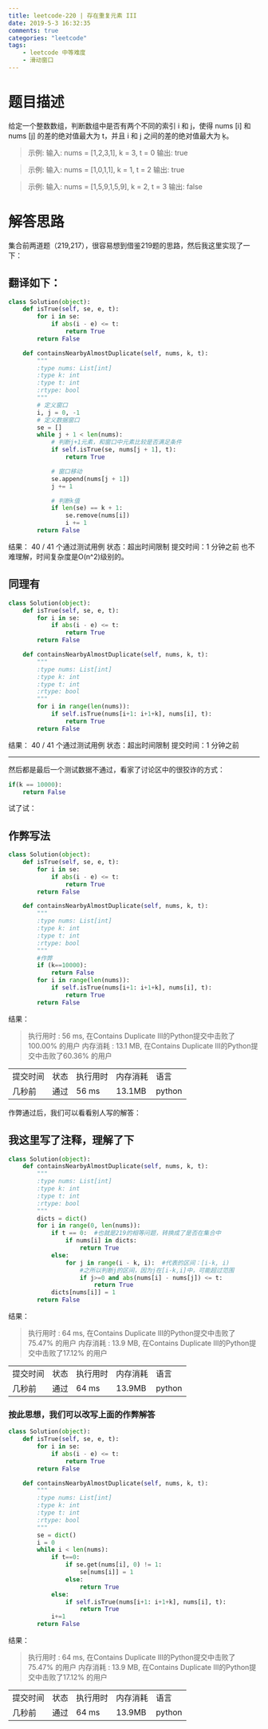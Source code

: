 ```yaml
---
title: leetcode-220 | 存在重复元素 III 
date: 2019-5-3 16:32:35
comments: true
categories: "leetcode"
tags: 
    - leetcode 中等难度
    - 滑动窗口
---
```

# 题目描述

给定一个整数数组，判断数组中是否有两个不同的索引 i 和 j，使得 nums [i] 和 nums [j] 的差的绝对值最大为 t，并且 i 和 j 之间的差的绝对值最大为 ķ。

><span>示例:</span>
输入: nums = [1,2,3,1], k = 3, t = 0
输出: true

><span>示例:</span>
输入: nums = [1,0,1,1], k = 1, t = 2
输出: true

><span>示例:</span>
输入: nums = [1,5,9,1,5,9], k = 2, t = 3
输出: false





# 解答思路
集合前两道题（219,217），很容易想到借鉴219题的思路，然后我这里实现了一下：

## 翻译如下：
``` python
class Solution(object):
    def isTrue(self, se, e, t):
        for i in se:
            if abs(i - e) <= t:
                return True
        return False

    def containsNearbyAlmostDuplicate(self, nums, k, t):
        """
        :type nums: List[int]
        :type k: int
        :type t: int
        :rtype: bool
        """
        # 定义窗口
        i, j = 0, -1
        # 定义数据窗口
        se = []
        while j + 1 < len(nums):
            # 判断j+1元素，和窗口中元素比较是否满足条件
            if self.isTrue(se, nums[j + 1], t):
                return True

            # 窗口移动
            se.append(nums[j + 1])
            j += 1

            # 判断k值
            if len(se) == k + 1:
                se.remove(nums[i])
                i += 1
        return False
```

<span class="title2">结果：</span>
40 / 41 个通过测试用例
状态：超出时间限制
提交时间：1 分钟之前
也不难理解，时间复杂度是O(n^2)级别的。

## 同理有
``` python
class Solution(object):
    def isTrue(self, se, e, t):
        for i in se:
            if abs(i - e) <= t:
                return True
        return False

    def containsNearbyAlmostDuplicate(self, nums, k, t):
        """
        :type nums: List[int]
        :type k: int
        :type t: int
        :rtype: bool
        """
        for i in range(len(nums)):
            if self.isTrue(nums[i+1: i+1+k], nums[i], t):
                return True
        return False
```

<span class="title2">结果：</span>
40 / 41 个通过测试用例
状态：超出时间限制
提交时间：1 分钟之前

---

然后都是最后一个测试数据不通过，看家了讨论区中的很狡诈的方式：
``` python
if(k == 10000):
	return False
```
试了试：
## 作弊写法

``` python
class Solution(object):
    def isTrue(self, se, e, t):
        for i in se:
            if abs(i - e) <= t:
                return True
        return False

    def containsNearbyAlmostDuplicate(self, nums, k, t):
        """
        :type nums: List[int]
        :type k: int
        :type t: int
        :rtype: bool
        """
        #作弊
        if (k==10000):
            return False
        for i in range(len(nums)):
            if self.isTrue(nums[i+1: i+1+k], nums[i], t):
                return True
        return False
```

<span class="title2">结果：</span>
>执行用时 : 56 ms, 在Contains Duplicate III的Python提交中击败了100.00% 的用户
内存消耗 : 13.1 MB, 在Contains Duplicate III的Python提交中击败了60.36% 的用户
<table><tr><td>提交时间</td><td>状态</td><td>执行用时</td><td>内存消耗</td><td>语言</td></tr><tr><td>几秒前</td><td>通过</td><td>56 ms</td><td>13.1MB</td><td>python</td></tr></table>

作弊通过后，我们可以看看别人写的解答：

## 我这里写了注释，理解了下
``` python
class Solution(object):
    def containsNearbyAlmostDuplicate(self, nums, k, t):
        """
        :type nums: List[int]
        :type k: int
        :type t: int
        :rtype: bool
        """
        dicts = dict()
        for i in range(0, len(nums)):
            if t == 0:  #也就是219的相等问题，转换成了是否在集合中
                if nums[i] in dicts:
                    return True
            else:
                for j in range(i - k, i):  #代表的区间：[i-k, i)
                    #之所以判断j的区间，因为j在[i-k,i]中，可能超过范围
                    if j>=0 and abs(nums[i] - nums[j]) <= t:
                        return True
            dicts[nums[i]] = 1
        return False
```
<span class="title2">结果：</span>
>执行用时 : 64 ms, 在Contains Duplicate III的Python提交中击败了75.47% 的用户
内存消耗 : 13.9 MB, 在Contains Duplicate III的Python提交中击败了17.12% 的用户
<table><tr><td>提交时间</td><td>状态</td><td>执行用时</td><td>内存消耗</td><td>语言</td></tr><tr><td>几秒前</td><td>通过</td><td>64 ms</td><td>13.9MB</td><td>python</td></tr></table>

### 按此思想，我们可以改写上面的作弊解答
``` python
class Solution(object):
    def isTrue(self, se, e, t):
        for i in se:
            if abs(i - e) <= t:
                return True
        return False

    def containsNearbyAlmostDuplicate(self, nums, k, t):
        """
        :type nums: List[int]
        :type k: int
        :type t: int
        :rtype: bool
        """
        se = dict()
        i = 0
        while i < len(nums):
            if t==0:
                if se.get(nums[i], 0) != 1:
                    se[nums[i]] = 1
                else:
                    return True
            else:
                if self.isTrue(nums[i+1: i+1+k], nums[i], t):
                    return True
            i+=1
        return False
```
<span class="title2">结果：</span>
>执行用时 : 64 ms, 在Contains Duplicate III的Python提交中击败了75.47% 的用户
内存消耗 : 13.9 MB, 在Contains Duplicate III的Python提交中击败了17.12% 的用户
<table><tr><td>提交时间</td><td>状态</td><td>执行用时</td><td>内存消耗</td><td>语言</td></tr><tr><td>几秒前</td><td>通过</td><td>64 ms</td><td>13.9MB</td><td>python</td></tr></table>


